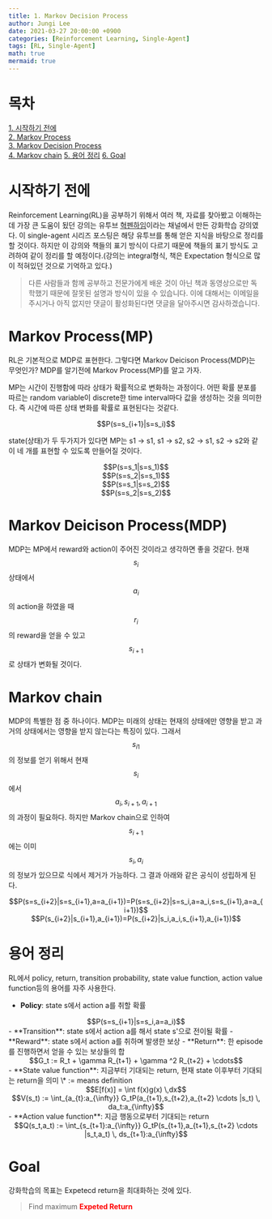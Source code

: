 ```yaml
---
title: 1. Markov Decision Process 
author: Jungi Lee
date: 2021-03-27 20:00:00 +0900
categories: [Reinforcement Learning, Single-Agent]
tags: [RL, Single-Agent]
math: true
mermaid: true
---
```

# 목차
[1. 시작하기 전에](#시작하기-전에)  
[2. Markov Process](#Markov-Process(MP))  
[3. Markov Decision Process](#Markov-Deicison-Process(MDP))  
[4. Markov chain](#Markov-chain)
[5. 용어 정리](#용어-정리)
[6. Goal](#Goal)

# 시작하기 전에
Reinforcement Learning(RL)을 공부하기 위해서 여러 책, 자료를 찾아봤고 이해하는 데 가장 큰 도움이 됬던 강의는 유투브 [혁펜하임](https://www.youtube.com/watch?v=cvctS4xWSaU&list=PL_iJu012NOxehE8fdF9me4TLfbdv3ZW8g)이라는 채널에서 만든 강화학습 강의였다. 이 single-agent 시리즈 포스팅은 해당 유투브를 통해 얻은 지식을 바탕으로 정리를 할 것이다. 하지만 이 강의와 책들의 표기 방식이 다르기 때문에 책들의 표기 방식도 고려하여 같이 정리를 할 예정이다.(강의는 integral형식, 책은 Expectation 형식으로 많이 적혀있던 것으로 기억하고 있다.) 
>다른 사람들과 함께 공부하고 전문가에게 배운 것이 아닌 책과 동영상으로만 독학했기 때문에 잘못된 설명과 방식이 있을 수 있습니다. 이에 대해서는 이메일을 주시거나 아직 없지만 댓글이 활성화된다면 댓글을 달아주시면 감사하겠습니다.

# Markov Process(MP)
RL은 기본적으로 MDP로 표현한다. 그렇다면 Markov Deicison Process(MDP)는 무엇인가? MDP를 알기전에 Markov Process(MP)를 알고 가자.

MP는 시간이 진행함에 따라 상태가 확률적으로 변화하는 과정이다. 어떤 확률 분포를 따르는 random variable이 discrete한 time interval마다 값을 생성하는 것을 의미한다. 즉 시간에 따른 상태 변화를 확률로 표현된다는 것같다. 
<center>$$P(s=s_{i+1}|s=s_i)$$</center>

state(상태)가 두 두가지가 있다면 MP는 s1 -> s1, s1 -> s2, s2 -> s1, s2 -> s2와 같이 네 개를 표현할 수 있도록 만들어질 것이다.
<center>$$P(s=s_1|s=s_1)$$</center>
<center>$$P(s=s_2|s=s_1)$$</center>
<center>$$P(s=s_1|s=s_2)$$</center>
<center>$$P(s=s_2|s=s_2)$$</center>

# Markov Deicison Process(MDP)
MDP는 MP에서 reward와 action이 주어진 것이라고 생각하면 좋을 것같다. 현재 $$s_i$$ 상태에서 $$a_i$$의 action을 하였을 때 $$r_i$$의 reward을 얻을 수 있고 $$s_{i+1}$$로 상태가 변화될 것이다. 

# Markov chain
MDP의 특별한 점 중 하나이다. MDP는 미래의 상태는 현재의 상태에만 영향을 받고 과거의 상태에서는 영향을 받지 않는다는 특징이 있다. 그래서 $$s_{i1}$$의 정보를 얻기 위해서 현재 $$s_i$$에서 $$a_i, s_{i+1}, a_{i+1}$$의 과정이 필요하다. 하지만 Markov chain으로 인하여 $$s_{i+1}$$에는 이미 $$s_i, a_i$$의 정보가 있으므로 식에서 제거가 가능하다. 그 결과 아래와 같은 공식이 성립하게 된다.
<center>$$P(s=s_{i+2}|s=s_{i+1},a=a_{i+1})=P(s=s_{i+2}|s=s_i,a=a_i,s=s_{i+1},a=a_{i+1})$$</center> 
<center>$$P(s_{i+2}|s_{i+1},a_{i+1})=P(s_{i+2}|s_i,a_i,s_{i+1},a_{i+1})$$</center> 

# 용어 정리
RL에서 policy, return, transition probability, state value function, action value function등의 용어를 자주 사용한다.

- **Policy**: state s에서 action a를 취할 확률
<center>$$P(s=s_{i+1}|s=s_i,a=a_i)$$</center> 
- **Transition**: state s에서 action a를 해서 state s'으로 전이될 확률 
- **Reward**: state s에서 action a를 취하며 발생한 보상
- **Return**: 한 episode를 진행하면서 얻을 수 있는 보상들의 합
<center>$$G_t := R_t + \gamma R_{t+1} + \gamma ^2 R_{t+2} + \cdots$$</center>
- **State value function**: 지금부터 기대되는 return, 현재 state 이후부터 기대되는 return을 의미  
\* := means definition
<center>$$E[f(x)] = \int f(x)g(x) \,dx$$</center>
<center>$$V(s_t) := \int_{a_{t}:a_{\infty}} G_tP(a_{t+1},s_{t+2},a_{t+2} \cdots |s_t) \, da_t:a_{\infty}$$</center>
- **Action value function**: 지금 행동으로부터 기대되는 return
<center>$$Q(s_t,a_t) := \int_{s_{t+1}:a_{\infty}} G_tP(s_{t+1},a_{t+1},s_{t+2} \cdots |s_t,a_t) \, ds_{t+1}:a_{\infty}$$</center>

# Goal
강화학습의 목표는 Expetecd return을 최대화하는 것에 있다.
> Find maximum <span style="color:red">**Expeted Return**</span>


